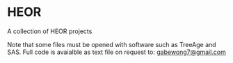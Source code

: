 # HEOR
A collection of HEOR projects

Note that some files must be opened with software such as TreeAge and SAS.  Full code is avaialble as text file on request to:
gabewong7@gmail.com

